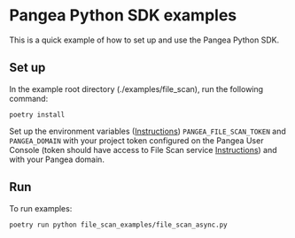 # Pangea Python SDK examples

This is a quick example of how to set up and use the Pangea Python SDK.

## Set up

In the example root directory (./examples/file_scan), run the following command:

```
poetry install
```

Set up the environment variables ([Instructions](https://pangea.cloud/docs/getting-started/integrate/#set-environment-variables)) `PANGEA_FILE_SCAN_TOKEN` and `PANGEA_DOMAIN` with your project token configured on the Pangea User Console (token should have access to File Scan service [Instructions](https://pangea.cloud/docs/getting-started/configure-services/#configure-a-pangea-service)) and with your Pangea domain.

## Run

To run examples:
```
poetry run python file_scan_examples/file_scan_async.py
```
